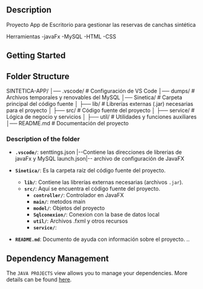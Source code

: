 ## Description
Proyecto App de Escritorio para gestionar las reservas de canchas sintética

Herramientas
-javaFx
-MySQL
-HTML
-CSS

## Getting Started

## Folder Structure
SINTETICA-APP/ │── .vscode/ # Configuración de VS Code │── dumps/ # Archivos temporales y renovables del MySQL │── Sinetica/ # Carpeta principal del código fuente │ ├── lib/ # Librerías externas (.jar) necesarias para el proyecto │ ├── src/ # Código fuente del proyecto │ ├── service/ # Lógica de negocio y servicios │ ├── util/ # Utilidades y funciones auxiliares │── README.md # Documentación del proyecto

### Description of the folder

- **`.vscode/`**: senttings.json |--Contiene las direcciones  de  librerias de javaFx y MySQL 
launch.json|-- archivo de configuración de JavaFX

- **`Sinetica/`**: Es la carpeta raíz del código fuente del proyecto.  
  - **`lib/`**: Contiene las librerías externas necesarias (archivos `.jar`).  
  - **`src/`**: Aquí se encuentra el código fuente del proyecto.  
    - **`controller/`**: Controlador en JavaFX 
    - **`main/`**: metodos main
    - **`model/`**: Objetos del proyecto
    - **`Sqlconexion/`**: Conexion con la base de datos local
    - **`util/`**: Archivos .fxml y otros recursos 
    - **`service/`**: 
- **`README.md`**: Documento de ayuda con información sobre el proyecto. .. 




## Dependency Management

The `JAVA PROJECTS` view allows you to manage your dependencies. More details can be found [here](https://github.com/microsoft/vscode-java-dependency#manage-dependencies).
